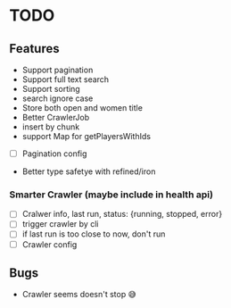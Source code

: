 # TODO

## Features

- Support pagination
- Support full text search
- Support sorting
- search ignore case
- Store both open and women title
- Better CrawlerJob
- insert by chunk
- support Map for getPlayersWithIds
- [ ] Pagination config
- Better type safetye with refined/iron

### Smarter Crawler (maybe include in health api)

- [ ] Cralwer info, last run, status: {running, stopped, error}
- [ ] trigger crawler by cli
- [ ] if last run is too close to now, don't run
- [ ] Crawler config

## Bugs

- Crawler seems doesn't stop :sweat_smile:
